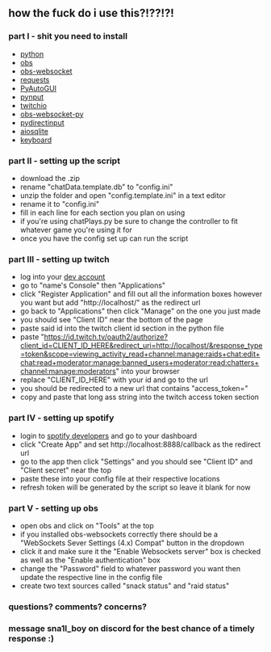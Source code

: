 ## how the fuck do i use this?!??!?!

### part I - shit you need to install
- [python](https://www.python.org/downloads/)
- [obs](https://obsproject.com/)
- [obs-websocket](https://obsproject.com/forum/resources/obs-websocket-remote-control-obs-studio-using-websockets.466/)
- [requests](https://pypi.org/project/requests/)
- [PyAutoGUI](https://pypi.org/project/PyAutoGUI/)
- [pynput](https://pypi.org/project/pynput/)
- [twitchio](https://pypi.org/project/twitchio/)
- [obs-websocket-py](https://pypi.org/project/obs-websocket-py/)
- [pydirectinput](https://pypi.org/project/pydirectinput/)
- [aiosqlite](https://pypi.org/project/aiosqlite/)
- [keyboard](https://pypi.org/project/keyboard/)

### part II - setting up the script
- download the .zip
- rename "chatData.template.db" to "config.ini"
- unzip the folder and open "config.template.ini" in a text editor
- rename it to "config.ini"
- fill in each line for each section you plan on using
- if you're using chatPlays.py be sure to change the controller to fit whatever game you're using it for
- once you have the config set up can run the script

### part III - setting up twitch
- log into your [dev account](https://dev.twitch.tv/)
- go to "name's Console" then "Applications"
- click "Register Application" and fill out all the information boxes however you want but add "http://localhost/" as the redirect url
- go back to "Applications" then click "Manage" on the one you just made
- you should see "Client ID" near the bottom of the page
- paste said id into the twitch client id section in the python file
- paste "https://id.twitch.tv/oauth2/authorize?client_id=CLIENT_ID_HERE&redirect_uri=http://localhost/&response_type=token&scope=viewing_activity_read+channel:manage:raids+chat:edit+chat:read+moderator:manage:banned_users+moderator:read:chatters+channel:manage:moderators" into your browser
- replace "CLIENT_ID_HERE" with your id and go to the url
- you should be redirected to a new url that contains "access_token="
- copy and paste that long ass string into the twitch access token section

### part IV - setting up spotify
  - login to [spotify developers](https://developer.spotify.com/) and go to your dashboard
  - click "Create App" and set http://localhost:8888/callback as the redirect url
  - go to the app then click "Settings" and you should see "Client ID" and "Client secret" near the top
  - paste these into your config file at their respective locations
  - refresh token will be generated by the script so leave it blank for now

### part V - setting up obs
  - open obs and click on "Tools" at the top
  - if you installed obs-websockets correctly there should be a "WebSockets Sever Settings (4.x) Compat" button in the dropdown
  - click it and make sure it the "Enable Websockets server" box is checked as well as the "Enable authentication" box
  - change the "Password" field to whatever password you want then update the respective line in the config file
  - create two text sources called "snack status" and "raid status"

### questions? comments? concerns?
### message sna1l_boy on discord for the best chance of a timely response :)
